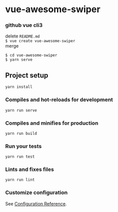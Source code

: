 # vue-awesome-swiper

### github vue cli3
delete `README.md`  
`$ vue create vue-awesome-swiper`   
merge 

`$ cd vue-awesome-swiper`  
`$ yarn serve`  

## Project setup
```
yarn install
```

### Compiles and hot-reloads for development
```
yarn run serve
```

### Compiles and minifies for production
```
yarn run build
```

### Run your tests
```
yarn run test
```

### Lints and fixes files
```
yarn run lint
```

### Customize configuration
See [Configuration Reference](https://cli.vuejs.org/config/).

